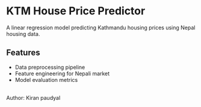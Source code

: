 # KTM House Price Predictor

A linear regression model predicting Kathmandu housing prices using Nepal
housing data.

## Features
- Data preprocessing pipeline
- Feature engineering for Nepali market
- Model evaluation metrics

<br>
Author: Kiran paudyal

